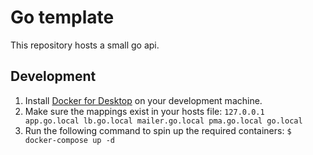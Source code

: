 # Go template
This repository hosts a small go api.

## Development
1. Install [Docker for Desktop](https://www.docker.com/products/docker-desktop) on your development machine.
2. Make sure the mappings exist in your hosts file: ```127.0.0.1	app.go.local lb.go.local mailer.go.local pma.go.local go.local```
3. Run the following command to spin up the required containers: ```$ docker-compose up -d```
